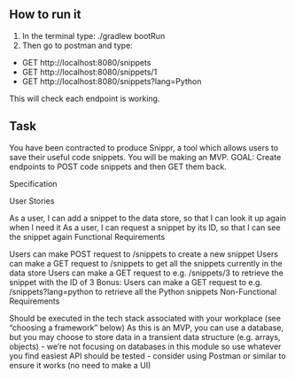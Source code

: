 ## How to run it

1. In the terminal type:  ./gradlew bootRun
2. Then go to postman and type:
 - GET http://localhost:8080/snippets
 - GET http://localhost:8080/snippets/1
 - GET http://localhost:8080/snippets?lang=Python

This will check each endpoint is working.


## Task 

You have been contracted to produce Snippr, a tool which allows users to save their useful code snippets. You will be making an MVP.
GOAL: Create endpoints to POST code snippets and then GET them back.

Specification

User Stories

As a user, I can add a snippet to the data store, so that I can look it up again when I need it
As a user, I can request a snippet by its ID, so that I can see the snippet again
Functional Requirements

Users can make POST request to /snippets to create a new snippet
Users can make a GET request to /snippets to get all the snippets currently in the data store
Users can make a GET request to e.g. /snippets/3 to retrieve the snippet with the ID of 3
Bonus: Users can make a GET request to e.g. /snippets?lang=python to retrieve all the Python snippets
Non-Functional Requirements

Should be executed in the tech stack associated with your workplace (see “choosing a framework” below)
As this is an MVP, you can use a database, but you may choose to store data in a transient data structure (e.g. arrays, objects) - we’re not focusing on databases in this module so use whatever you find easiest
API should be tested - consider using Postman or similar to ensure it works (no need to make a UI)